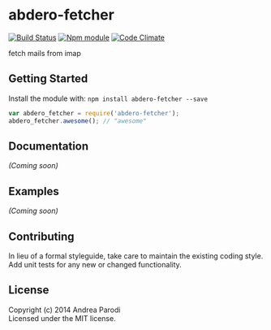 # abdero-fetcher
[![Build Status](https://secure.travis-ci.org/parroit/abdero-fetcher.png?branch=master)](http://travis-ci.org/parroit/abdero-fetcher)  [![Npm module](https://badge.fury.io/js/abdero-fetcher.png)](https://npmjs.org/package/abdero-fetcher) [![Code Climate](https://codeclimate.com/github/parroit/abdero-fetcher.png)](https://codeclimate.com/github/parroit/abdero-fetcher)

fetch mails from imap

## Getting Started
Install the module with: `npm install abdero-fetcher --save`

```javascript
var abdero_fetcher = require('abdero-fetcher');
abdero_fetcher.awesome(); // "awesome"
```

## Documentation
_(Coming soon)_

## Examples
_(Coming soon)_

## Contributing
In lieu of a formal styleguide, take care to maintain the existing coding style.
Add unit tests for any new or changed functionality.


## License
Copyright (c) 2014 Andrea Parodi  
Licensed under the MIT license.
